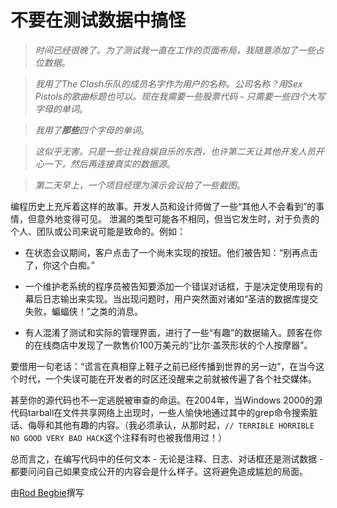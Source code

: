 # 不要在测试数据中搞怪

> *时间已经很晚了。为了测试我一直在工作的页面布局，我随意添加了一些占位数据*。

> *我用了The Clash乐队的成员名字作为用户的名称。公司名称？用Sex Pistols的歌曲标题也可以。现在我需要一些股票代码 - 只需要一些四个大写字母的单词*。

> *我用了**那些**四个字母的单词*。

> *这似乎无害。只是一些让我自娱自乐的东西，也许第二天让其他开发人员开心一下，然后再连接真实的数据源*。

> *第二天早上，一个项目经理为演示会议拍了一些截图*。

编程历史上充斥着这样的故事。开发人员和设计师做了一些“其他人不会看到”的事情，但意外地变得可见。
泄漏的类型可能各不相同，但当它发生时，对于负责的个人、团队或公司来说可能是致命的。例如：

- 在状态会议期间，客户点击了一个尚未实现的按钮。他们被告知：“别再点击了，你这个白痴。”

- 一个维护老系统的程序员被告知要添加一个错误对话框，于是决定使用现有的幕后日志输出来实现。当出现问题时，用户突然面对诸如“圣洁的数据库提交失败，蝙蝠侠！”之类的消息。

- 有人混淆了测试和实际的管理界面，进行了一些“有趣”的数据输入。顾客在你的在线商店中发现了一款售价100万美元的“比尔·盖茨形状的个人按摩器”。

要借用一句老话：“谎言在真相穿上鞋子之前已经传播到世界的另一边”，在当今这个时代，一个失误可能在开发者的时区还没醒来之前就被传遍了各个社交媒体。

甚至你的源代码也不一定逃脱被审查的命运。在2004年，当Windows 2000的源代码tarball在文件共享网络上出现时，一些人愉快地通过其中的grep命令搜索脏话、侮辱和其他有趣的内容。（我必须承认，从那时起，`// TERRIBLE HORRIBLE NO GOOD VERY BAD HACK`这个注释有时也被我借用过！）

总而言之，在编写代码中的任何文本 - 无论是注释、日志、对话框还是测试数据 - 都要问问自己如果变成公开的内容会是什么样子。这将避免造成尴尬的局面。

由[Rod Begbie](http://programmer.97things.oreilly.com/wiki/index.php/Rod_Begbie)撰写
